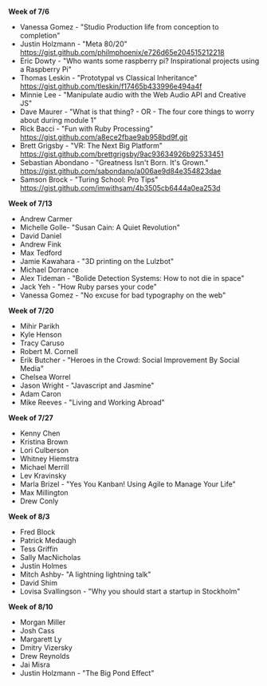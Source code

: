 **Week of 7/6**

* Vanessa Gomez - "Studio Production life from conception to completion"
* Justin Holzmann - "Meta 80/20" https://gist.github.com/philmphoenix/e726d65e204515212218
* Eric Dowty - "Who wants some raspberry pi? Inspirational projects using a Raspberry Pi"
* Thomas Leskin - "Prototypal vs Classical Inheritance" https://gist.github.com/tleskin/f17465b433996e494a4f
* Minnie Lee - "Manipulate audio with the Web Audio API and Creative JS"
* Dave Maurer - "What is that thing? - OR - The four core things to worry about during module 1"
* Rick Bacci - "Fun with Ruby Processing" https://gist.github.com/a8ece2fbae9ab958bd9f.git
* Brett Grigsby - "VR: The Next Big Platform" https://gist.github.com/brettgrigsby/9ac93634926b92533451
* Sebastian Abondano - "Greatness Isn't Born. It's Grown." https://gist.github.com/sabondano/a006ae9d84e354823dae
* Samson Brock - "Turing School: Pro Tips" https://gist.github.com/imwithsam/4b3505cb6444a0ea253d

**Week of 7/13**

* Andrew Carmer
* Michelle Golle- "Susan Cain: A Quiet Revolution"
* David Daniel
* Andrew Fink
* Max Tedford
* Jamie Kawahara - "3D printing on the Lulzbot"
* Michael Dorrance
* Alex Tideman - "Bolide Detection Systems: How to not die in space"
* Jack Yeh - "How Ruby parses your code"
* Vanessa Gomez - "No excuse for bad typography on the web"

**Week of 7/20**

* Mihir Parikh
* Kyle Henson
* Tracy Caruso
* Robert M. Cornell
* Erik Butcher - "Heroes in the Crowd: Social Improvement By Social Media"
* Chelsea Worrel
* Jason Wright - "Javascript and Jasmine"
* Adam Caron
* Mike Reeves - "Living and Working Abroad"

**Week of 7/27**

* Kenny Chen
* Kristina Brown
* Lori Culberson
* Whitney Hiemstra
* Michael Merrill
* Lev Kravinsky
* Marla Brizel - "Yes You Kanban! Using Agile to Manage Your Life"
* Max Millington
* Drew Conly

**Week of 8/3**

* Fred Block
* Patrick Medaugh
* Tess Griffin
* Sally MacNicholas
* Justin Holmes
* Mitch Ashby- "A lightning lightning talk"
* David Shim
* Lovisa Svallingson - "Why you should start a startup in Stockholm"

**Week of 8/10**

* Morgan Miller
* Josh Cass
* Margarett Ly
* Dmitry Vizersky
* Drew Reynolds
* Jai Misra
* Justin Holzmann - "The Big Pond Effect"
